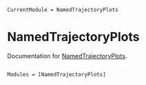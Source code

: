 ```@meta
CurrentModule = NamedTrajectoryPlots
```

# NamedTrajectoryPlots

Documentation for [NamedTrajectoryPlots](https://github.com/aarontrowbridge/NamedTrajectoryPlots.jl).

```@index
```

```@autodocs
Modules = [NamedTrajectoryPlots]
```
